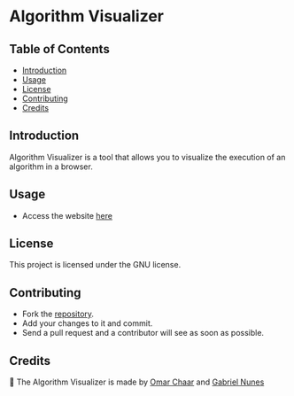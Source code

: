 # Algorithm Visualizer

## Table of Contents

* [Introduction](#introduction)
* [Usage](#usage)
* [License](#license)
* [Contributing](#contributing)
* [Credits](#credits)

## Introduction

Algorithm Visualizer is a tool that allows you to visualize the execution of an algorithm in a browser.

## Usage

* Access the website [here](https://omar-chaar.github.io/algo-visu)

## License

This project is licensed under the GNU license.

## Contributing

* Fork the [repository](https://github.com/omar-chaar/algo-visu).
* Add your changes to it and commit.
* Send a pull request and a contributor will see as soon as possible.

## Credits

📌 The Algorithm Visualizer is made by [Omar Chaar](https://github.com/omar-chaar) and [Gabriel Nunes](https://gabrielnunes.vercel.app/)
